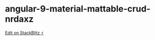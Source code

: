 # angular-9-material-mattable-crud-nrdaxz

[Edit on StackBlitz ⚡️](https://stackblitz.com/edit/angular-9-material-mattable-crud-nrdaxz)
